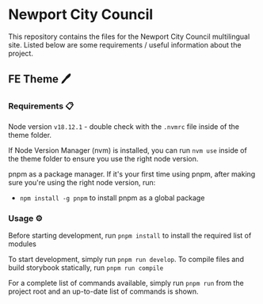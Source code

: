 # Newport City Council

This repository contains the files for the Newport City Council multilingual site. Listed below are some requirements / useful information about the project.

## FE Theme 🖊️
### Requirements 📋
Node version `v18.12.1` - double check with the `.nvmrc` file inside of the theme folder.

If Node Version Manager (nvm) is installed, you can run `nvm use` inside of the theme folder to ensure you use the right node version.

pnpm as a package manager. If it's your first time using pnpm, after making sure you're using the right node version, run:
- `npm install -g pnpm` to install pnpm as a global package

### Usage ⚙️

Before starting development, run `pnpm install` to install the required list of modules

To start development, simply run `pnpm run develop`.
To compile files and build storybook statically, run `pnpm run compile`

For a complete list of commands available, simply run `pnpm run` from the project root and an up-to-date list of commands is shown.

